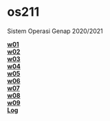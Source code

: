 # os211
Sistem Operasi Genap 2020/2021

[**w01**](https://fikriadidharma.github.io/os211/W01)<br/>
[**w02**](https://fikriadidharma.github.io/os211/W02)<br/>
[**w03**](https://fikriadidharma.github.io/os211/W03)<br/>
[**w04**](https://fikriadidharma.github.io/os211/W04)<br/>
[**w05**](https://fikriadidharma.github.io/os211/W05)<br/>
[**w06**](https://fikriadidharma.github.io/os211/W06)<br/>
[**w07**](https://fikriadidharma.github.io/os211/W07)<br/>
[**w08**](https://fikriadidharma.github.io/os211/W08)<br/>
[**w09**](https://fikriadidharma.github.io/os211/W09)<br/>
[**Log**](https://fikriadidharma.github.io/os211/TXT/mylog.txt)<br/>

